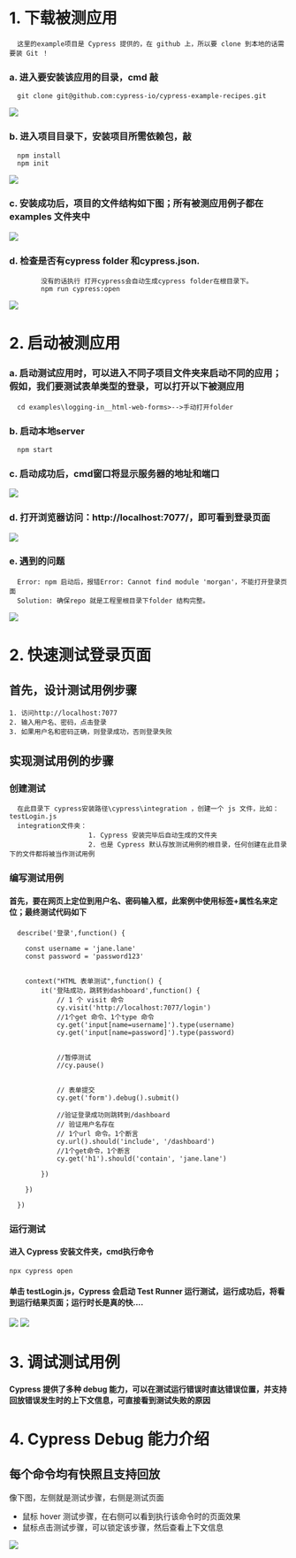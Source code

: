 # 1. 下载被测应用
      这里的example项目是 Cypress 提供的，在 github 上，所以要 clone 到本地的话需要装 Git ！   
### a. 进入要安装该应用的目录，cmd 敲
      git clone git@github.com:cypress-io/cypress-example-recipes.git
<img src="https://github.com/annezhangprivate/annezhangprivate/blob/main/Cypress/Image/pull%20code%20repo.jpg">

### b. 进入项目目录下，安装项目所需依赖包，敲
      npm install
      npm init
<img src="https://github.com/annezhangprivate/annezhangprivate/blob/main/Cypress/Image/install%20npm%20in%20repo.jpg">

### c. 安装成功后，项目的文件结构如下图；所有被测应用例子都在 examples 文件夹中
<img src="https://github.com/annezhangprivate/annezhangprivate/blob/main/Cypress/Image/after%20install%2C%20folder%20tree.jpg">

### d. 检查是否有cypress folder 和cypress.json.
            没有的话执行 打开cypress会自动生成cypress folder在根目录下。
            npm run cypress:open
<img src="https://github.com/annezhangprivate/annezhangprivate/blob/main/Cypress/Image/full%20true.jpg">

# 2. 启动被测应用
### a. 启动测试应用时，可以进入不同子项目文件夹来启动不同的应用；假如，我们要测试表单类型的登录，可以打开以下被测应用
      cd examples\logging-in__html-web-forms>-->手动打开folder
### b. 启动本地server
      npm start
### c. 启动成功后，cmd窗口将显示服务器的地址和端口
<img src="https://github.com/annezhangprivate/annezhangprivate/blob/main/Cypress/Image/npm%20start.jpg">

### d. 打开浏览器访问：http://localhost:7077/，即可看到登录页面 
<img src="https://github.com/annezhangprivate/annezhangprivate/blob/main/Cypress/Image/login%20page.jpg">   

### e. 遇到的问题 
      Error: npm 启动后，报错Error: Cannot find module 'morgan'，不能打开登录页面
      Solution: 确保repo 就是工程里根目录下folder 结构完整。
<img src="https://github.com/annezhangprivate/annezhangprivate/blob/main/Cypress/Image/Issue.jpg">      

# 2. 快速测试登录页面
## 首先，设计测试用例步骤
    1. 访问http://localhost:7077
    2. 输入用户名、密码，点击登录
    3. 如果用户名和密码正确，则登录成功，否则登录失败 
      
## 实现测试用例的步骤
### 创建测试
      在此目录下 cypress安装路径\cypress\integration ，创建一个 js 文件，比如：testLogin.js
      integration文件夹：
                        1. Cypress 安装完毕后自动生成的文件夹
                        2. 也是 Cypress 默认存放测试用例的根目录，任何创建在此目录下的文件都将被当作测试用例   
### 编写测试用例
#### 首先，要在网页上定位到用户名、密码输入框，此案例中使用标签+属性名来定位；最终测试代码如下   
      describe('登录',function() {
	
		const username = 'jane.lane'
		const password = 'password123'
		
		
		context("HTML 表单测试",function() {
			it('登陆成功，跳转到dashboard',function() {
				// 1 个 visit 命令
				cy.visit('http://localhost:7077/login')
				//1个get 命令、1个type 命令
				cy.get('input[name=username]').type(username)
				cy.get('input[name=password]').type(password)

				
				//暂停测试
				//cy.pause()

				
				// 表单提交
				cy.get('form').debug().submit()
				
				//验证登录成功则跳转到/dashboard
				// 验证用户名存在
				// 1个url 命令。1个断言
				cy.url().should('include', '/dashboard')
				//1个get命令，1个断言
				cy.get('h1').should('contain', 'jane.lane')
				
			})
			
		})
		
      })
### 运行测试
#### 进入 Cypress 安装文件夹，cmd执行命令   
	npx cypress open   
#### 单击 testLogin.js，Cypress 会启动 Test  Runner 运行测试，运行成功后，将看到运行结果页面；运行时长是真的快....
<img src="https://github.com/annezhangprivate/annezhangprivate/blob/main/Cypress/Image/login.jpg">
<img src="https://github.com/annezhangprivate/annezhangprivate/blob/main/Cypress/Image/login%20case.gif">

# 3. 调试测试用例
#### Cypress 提供了多种 debug 能力，可以在测试运行错误时直达错误位置，并支持回放错误发生时的上下文信息，可直接看到测试失败的原因 

# 4. Cypress Debug 能力介绍
## 每个命令均有快照且支持回放
像下图，左侧就是测试步骤，右侧是测试页面
+ 鼠标 hover 测试步骤，在右侧可以看到执行该命令时的页面效果
+ 鼠标点击测试步骤，可以锁定该步骤，然后查看上下文信息
<img src="https://github.com/annezhangprivate/annezhangprivate/blob/main/Cypress/Image/Debug1.jpg">


